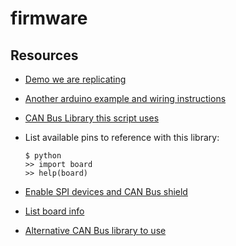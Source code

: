 # firmware

## Resources

- [Demo we are replicating](https://www.youtube.com/watch?v=EMWync-BGmo&ab_channel=Skyentific)
- [Another arduino example and wiring instructions](https://protosupplies.com/product/mcp2515-can-bus-interface-module/)
- [CAN Bus Library this script uses](https://github.com/adafruit/Adafruit_CircuitPython_MCP2515/tree/main)
- List available pins to reference with this library:

  ```
  $ python
  >> import board
  >> help(board)
  ```

- [Enable SPI devices and CAN Bus shield](https://hub.libre.computer/t/waveshare-rs485-can-hat-on-aml-s905x-cc-le-potato/84)
- [List board info](https://hub.libre.computer/t/libre-computer-wiring-tool/40)
- [Alternative CAN Bus library to use](https://python-can.readthedocs.io/en/stable/bus.html)
